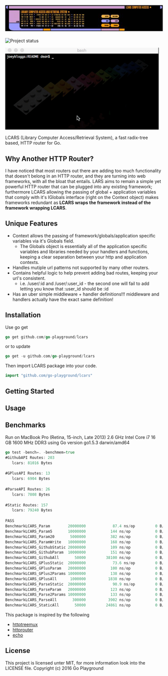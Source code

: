 ![LCARS Logo](logo.png)
--------------
![Project status](http://img.shields.io/status/experimental.png?color=red)

![test gif](examples/README/test.gif)


LCARS (Library Computer Access/Retrieval System), a fast radix-tree based, HTTP router for Go.

Why Another HTTP Router?
------------------------
I have noticed that most routers out there are adding too much functionality that doesn't belong in an HTTP router, and they are turning into web frameworks, with all the bloat that entails. LARS aims to remain a simple yet powerful HTTP router that can be plugged into any existing framework; furthermore LCARS allowing the passing of global + application variables that comply with it's IGlobals interface (right on the Context object) makes frameworks redundant as **LCARS wraps the framework instead of the framework wrapping LCARS**.<add link to an example here>

Unique Features 
--------------
* Context allows the passing of framework/globals/application specific variables via it's Globals field.
  * The Globals object is essentially all of the application specific variables and libraries needed by your handlers and functions, keeping a clear separation between your http and application contexts.
* Handles mutiple url patterns not supported by many other routers.
* Contains helpful logic to help prevent adding bad routes, keeping your url's consistent.
  * i.e. /user/:id and /user/:user_id - the second one will fail to add letting you know that :user_id should be :id
* Has an uber simple middleware + handler definitions!!! middleware and handlers actually have the exact same definition!



Installation
-----------

Use go get 

```go
go get github.com/go-playground/lcars
``` 

or to update

```go
go get -u github.com/go-playground/lcars
``` 

Then import LCARS package into your code.

```go
import "github.com/go-playground/lcars"
``` 

Getting Started
----------------

Usage
------

Benchmarks
-----------
Run on MacBook Pro (Retina, 15-inch, Late 2013) 2.6 GHz Intel Core i7 16 GB 1600 MHz DDR3 using Go version go1.5.3 darwin/amd64


```go
go test -bench=. -benchmem=true
#GithubAPI Routes: 203
   lcars: 81016 Bytes

#GPlusAPI Routes: 13
   lcars: 6904 Bytes

#ParseAPI Routes: 26
   lcars: 7808 Bytes

#Static Routes: 157
   lcars: 79240 Bytes

PASS
BenchmarkLCARS_Param       	20000000	        87.4 ns/op	       0 B/op	       0 allocs/op
BenchmarkLCARS_Param5      	10000000	       144 ns/op	       0 B/op	       0 allocs/op
BenchmarkLCARS_Param20     	 5000000	       382 ns/op	       0 B/op	       0 allocs/op
BenchmarkLCARS_ParamWrite  	10000000	       168 ns/op	       0 B/op	       0 allocs/op
BenchmarkLCARS_GithubStatic	20000000	       109 ns/op	       0 B/op	       0 allocs/op
BenchmarkLCARS_GithubParam 	10000000	       151 ns/op	       0 B/op	       0 allocs/op
BenchmarkLCARS_GithubAll   	   50000	     38100 ns/op	       0 B/op	       0 allocs/op
BenchmarkLCARS_GPlusStatic 	20000000	        73.6 ns/op	       0 B/op	       0 allocs/op
BenchmarkLCARS_GPlusParam  	20000000	       100 ns/op	       0 B/op	       0 allocs/op
BenchmarkLCARS_GPlus2Params	10000000	       138 ns/op	       0 B/op	       0 allocs/op
BenchmarkLCARS_GPlusAll    	 1000000	      1838 ns/op	       0 B/op	       0 allocs/op
BenchmarkLCARS_ParseStatic 	20000000	        90.9 ns/op	       0 B/op	       0 allocs/op
BenchmarkLCARS_ParseParam  	20000000	       123 ns/op	       0 B/op	       0 allocs/op
BenchmarkLCARS_Parse2Params	10000000	       133 ns/op	       0 B/op	       0 allocs/op
BenchmarkLCARS_ParseAll    	  300000	      3902 ns/op	       0 B/op	       0 allocs/op
BenchmarkLCARS_StaticAll   	   50000	     24861 ns/op	       0 B/op	       0 allocs/op

```

This package is inspired by the following 
- [httptreemux](https://github.com/dimfeld/httptreemux)
- [httprouter](https://github.com/julienschmidt/httprouter)
- [echo](https://github.com/labstack/echo)

License 
--------
This project is licensed unter MIT, for more information look into the LICENSE file.
Copyright (c) 2016 Go Playground


